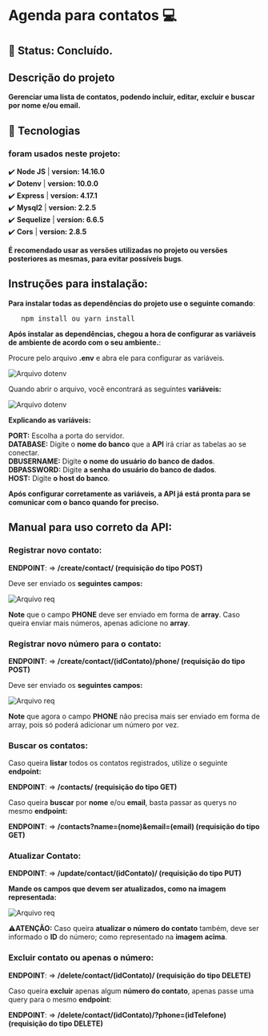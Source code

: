 # Agenda para contatos 💻

## 🚧 Status: Concluído.

## Descrição do projeto
__Gerenciar uma lista de contatos, podendo incluir, editar, excluir e buscar por nome e/ou email.__

## 🔧 Tecnologias
### foram usados neste projeto:
✔️ **Node JS** | **version: 14.16.0**\
✔️ **Dotenv** | **version: 10.0.0**\
✔️ **Express** | **version: 4.17.1**\
✔️ **Mysql2** | **version: 2.2.5**\
✔️ **Sequelize** | **version: 6.6.5**\
✔️ **Cors** | **version: 2.8.5**

__É recomendado usar as versões utilizadas no projeto ou versões posteriores as mesmas, para evitar possíveis bugs__.

## Instruções para instalação:
__Para instalar todas as dependências do projeto use o seguinte comando__:
<pre>
   npm install ou yarn install
</pre>

__Após instalar as dependências, chegou a hora de configurar as variáveis de ambiente de acordo com o seu ambiente.__:

Procure pelo arquivo **.env** e abra ele para configurar as variáveis.

![Arquivo dotenv](https://i.ibb.co/tBKYpTX/dotenv.png "Arquivo .dotenv")

Quando abrir o arquivo, você encontrará as seguintes **variáveis:**

![Arquivo dotenv](https://i.ibb.co/SVNjXK9/dotenv-Opened.png "Arquivo .dotenv")

__Explicando as variáveis:__

**PORT:** Escolha a porta do servidor.\
**DATABASE:** Digite o **nome do banco** que a **API** irá criar as tabelas ao se conectar.\
**DBUSERNAME:** Digite **o nome do usuário do banco de dados**.\
**DBPASSWORD:** Digite **a senha do usuário do banco de dados**.\
**HOST:** Digite **o host do banco**.

__Após configurar corretamente as variáveis, a **API** já está pronta para se comunicar com o banco quando for preciso.__

## Manual para uso correto da API: 

### Registrar novo contato:

**ENDPOINT**: => __/create/contact/ (requisição do tipo **POST**)__

Deve ser enviado os **seguintes campos:**

![Arquivo req](https://i.ibb.co/58F8FFc/createpost.png "registrar contato")

**Note** que o campo **PHONE** deve ser enviado em forma de **array**. Caso queira enviar mais números, apenas adicione no **array**.

### Registrar novo número para o contato:

**ENDPOINT**: => __/create/contact/(idContato)/phone/ (requisição do tipo **POST**)__

Deve ser enviado os **seguintes campos:**

![Arquivo req](https://i.ibb.co/3s2PLFx/createpost.png "registrar novo número")

**Note** que agora o campo **PHONE** não precisa mais ser enviado em forma de array, pois só poderá adicionar um número por vez.

### Buscar os contatos:
Caso queira **listar** todos os contatos registrados, utilize o seguinte **endpoint:**

**ENDPOINT**: => __/contacts/ (requisição do tipo **GET**)__

Caso queira **buscar** por **nome** e/ou **email**, basta passar as querys no mesmo **endpoint:**

**ENDPOINT**: => __/contacts?name=(nome)&email=(email) (requisição do tipo **GET**)__


### Atualizar Contato:

**ENDPOINT**: => __/update/contact/(idContato)/ (requisição do tipo **PUT**)__

**Mande os campos que devem ser atualizados, como na imagem representada:**

![Arquivo req](https://i.ibb.co/vjJPpXm/createpost.png "Atualizar contato")

⚠️**ATENÇÃO:** Caso queira **atualizar o número do contato** também, deve ser informado o **ID** do número; como representado na **imagem acima**.


### Excluir contato ou apenas o número:

**ENDPOINT**: => __/delete/contact/(idContato)/ (requisição do tipo **DELETE**)__

Caso queira **excluir** apenas algum **número do contato**, apenas passe uma query para o mesmo **endpoint**:

**ENDPOINT**: => __/delete/contact/(idContato)/?phone=(idTelefone) (requisição do tipo **DELETE**)__

